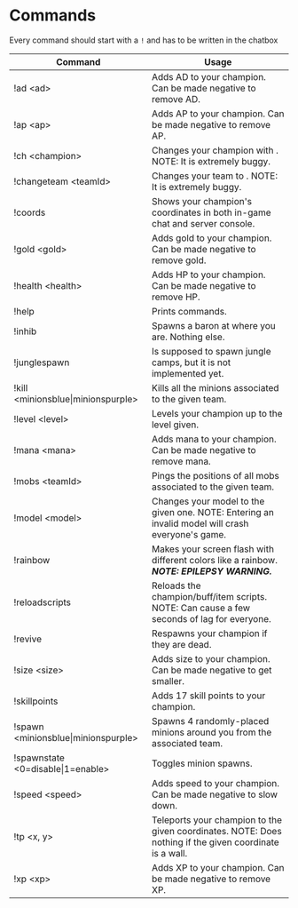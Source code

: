 # Commands
Every command should start with a `!` and has to be written in the chatbox

Command | Usage
------------ | -------------
!ad \<ad\> | Adds <ad> AD to your champion. Can be made negative to remove AD.
!ap \<ap\> | Adds <ap> AP to your champion. Can be made negative to remove AP.
!ch \<champion\> | Changes your champion with <champion>. NOTE: It is extremely buggy.
!changeteam \<teamId\> | Changes your team to <teamId>. NOTE: It is extremely buggy.
!coords | Shows your champion's coordinates in both in-game chat and server console.
!gold \<gold\> | Adds <gold> gold to your champion. Can be made negative to remove gold.
!health \<health\> | Adds <health> HP to your champion. Can be made negative to remove HP.
!help | Prints commands.
!inhib | Spawns a baron at where you are. Nothing else.
!junglespawn | Is supposed to spawn jungle camps, but it is not implemented yet.
!kill \<minionsblue\|minionspurple\> | Kills all the minions associated to the given team.
!level \<level\> | Levels your champion up to the level given.
!mana \<mana\> | Adds <mana> mana to your champion. Can be made negative to remove mana.
!mobs \<teamId\> | Pings the positions of all mobs associated to the given team.
!model \<model\> | Changes your model to the given one. NOTE: Entering an invalid model will crash everyone's game.
!rainbow | Makes your screen flash with different colors like a rainbow. ***__NOTE: EPILEPSY WARNING.__***
!reloadscripts | Reloads the champion/buff/item scripts. NOTE: Can cause a few seconds of lag for everyone.
!revive | Respawns your champion if they are dead.
!size \<size\> | Adds <size> size to your champion. Can be made negative to get smaller.
!skillpoints | Adds 17 skill points to your champion.
!spawn \<minionsblue\|minionspurple\> | Spawns 4 randomly-placed minions around you from the associated team.
!spawnstate \<0=disable\|1=enable\> | Toggles minion spawns.
!speed \<speed\> | Adds <speed> speed to your champion. Can be made negative to slow down.
!tp \<x, y\> | Teleports your champion to the given coordinates. NOTE: Does nothing if the given coordinate is a wall.
!xp \<xp\> | Adds <xp> XP to your champion. Can be made negative to remove XP.